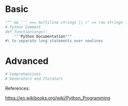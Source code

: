 # Basic

```python
""" && ''' === multiline strings || r' == raw strings
# Python Comment
def function(args):
	"""Python Documentation"""
#\ to separate long statements over newlines
```

# Advanced

```python
# Comprehensions
# Generators and Iterators   
```

References:

https://en.wikibooks.org/wiki/Python_Programming